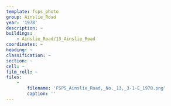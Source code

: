 ```yaml
---
template: fsps_photo
group: Ainslie_Road
year: '1978'
description: ~
buildings:
    - Ainslie_Road/13_Ainslie_Road
coordinates: ~
heading: ~
classification: ~
section: ~
cell: ~
film_roll: ~
files:
    -
        filename: 'FSPS_Ainslie_Road,_No._13,_3-1-E_1978.png'
        caption: ''
---
```

